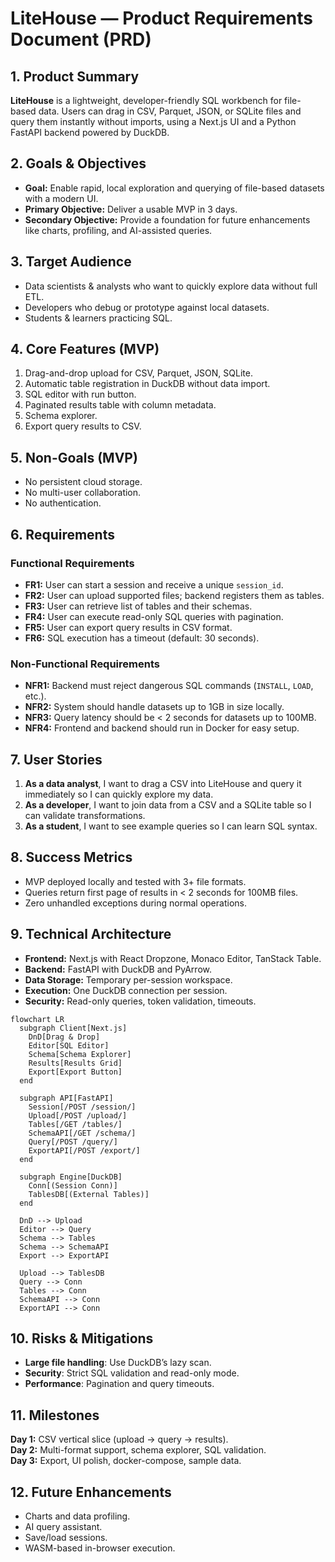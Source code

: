 # LiteHouse — Product Requirements Document (PRD)

## 1. Product Summary

**LiteHouse** is a lightweight, developer-friendly SQL workbench for file-based data. Users can drag in CSV, Parquet, JSON, or SQLite files and query them instantly without imports, using a Next.js UI and a Python FastAPI backend powered by DuckDB.

## 2. Goals & Objectives

- **Goal:** Enable rapid, local exploration and querying of file-based datasets with a modern UI.
- **Primary Objective:** Deliver a usable MVP in 3 days.
- **Secondary Objective:** Provide a foundation for future enhancements like charts, profiling, and AI-assisted queries.

## 3. Target Audience

- Data scientists & analysts who want to quickly explore data without full ETL.
- Developers who debug or prototype against local datasets.
- Students & learners practicing SQL.

## 4. Core Features (MVP)

1. Drag-and-drop upload for CSV, Parquet, JSON, SQLite.
2. Automatic table registration in DuckDB without data import.
3. SQL editor with run button.
4. Paginated results table with column metadata.
5. Schema explorer.
6. Export query results to CSV.

## 5. Non-Goals (MVP)

- No persistent cloud storage.
- No multi-user collaboration.
- No authentication.

## 6. Requirements

### Functional Requirements

- **FR1:** User can start a session and receive a unique `session_id`.
- **FR2:** User can upload supported files; backend registers them as tables.
- **FR3:** User can retrieve list of tables and their schemas.
- **FR4:** User can execute read-only SQL queries with pagination.
- **FR5:** User can export query results in CSV format.
- **FR6:** SQL execution has a timeout (default: 30 seconds).

### Non-Functional Requirements

- **NFR1:** Backend must reject dangerous SQL commands (`INSTALL`, `LOAD`, etc.).
- **NFR2:** System should handle datasets up to 1GB in size locally.
- **NFR3:** Query latency should be < 2 seconds for datasets up to 100MB.
- **NFR4:** Frontend and backend should run in Docker for easy setup.

## 7. User Stories

1. **As a data analyst**, I want to drag a CSV into LiteHouse and query it immediately so I can quickly explore my data.
2. **As a developer**, I want to join data from a CSV and a SQLite table so I can validate transformations.
3. **As a student**, I want to see example queries so I can learn SQL syntax.

## 8. Success Metrics

- MVP deployed locally and tested with 3+ file formats.
- Queries return first page of results in < 2 seconds for 100MB files.
- Zero unhandled exceptions during normal operations.

## 9. Technical Architecture

- **Frontend:** Next.js with React Dropzone, Monaco Editor, TanStack Table.
- **Backend:** FastAPI with DuckDB and PyArrow.
- **Data Storage:** Temporary per-session workspace.
- **Execution:** One DuckDB connection per session.
- **Security:** Read-only queries, token validation, timeouts.

```mermaid
flowchart LR
  subgraph Client[Next.js]
    DnD[Drag & Drop]
    Editor[SQL Editor]
    Schema[Schema Explorer]
    Results[Results Grid]
    Export[Export Button]
  end

  subgraph API[FastAPI]
    Session[/POST /session/]
    Upload[/POST /upload/]
    Tables[/GET /tables/]
    SchemaAPI[/GET /schema/]
    Query[/POST /query/]
    ExportAPI[/POST /export/]
  end

  subgraph Engine[DuckDB]
    Conn[(Session Conn)]
    TablesDB[(External Tables)]
  end

  DnD --> Upload
  Editor --> Query
  Schema --> Tables
  Schema --> SchemaAPI
  Export --> ExportAPI

  Upload --> TablesDB
  Query --> Conn
  Tables --> Conn
  SchemaAPI --> Conn
  ExportAPI --> Conn
```

## 10. Risks & Mitigations

- **Large file handling**: Use DuckDB’s lazy scan.
- **Security**: Strict SQL validation and read-only mode.
- **Performance**: Pagination and query timeouts.

## 11. Milestones

**Day 1:** CSV vertical slice (upload → query → results).  
**Day 2:** Multi-format support, schema explorer, SQL validation.  
**Day 3:** Export, UI polish, docker-compose, sample data.

## 12. Future Enhancements

- Charts and data profiling.
- AI query assistant.
- Save/load sessions.
- WASM-based in-browser execution.
